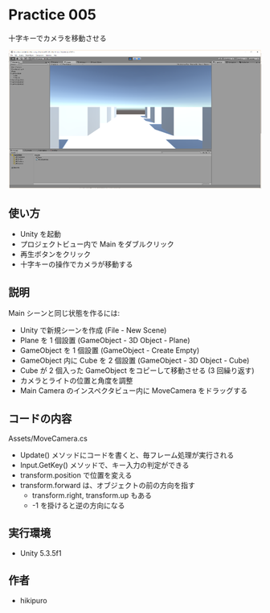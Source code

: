 ﻿# Practice 005

十字キーでカメラを移動させる

![Practice 005](https://raw.githubusercontent.com/hikipuro/UnityPractice/image/image/screenshot/Practice-005.png)

## 使い方

- Unity を起動
- プロジェクトビュー内で Main をダブルクリック
- 再生ボタンをクリック
- 十字キーの操作でカメラが移動する

## 説明

Main シーンと同じ状態を作るには:

- Unity で新規シーンを作成 (File - New Scene)
- Plane を 1 個設置 (GameObject - 3D Object - Plane)
- GameObject を 1 個設置 (GameObject - Create Empty)
- GameObject 内に Cube を 2 個設置 (GameObject - 3D Object - Cube)
- Cube が 2 個入った GameObject をコピーして移動させる (3 回繰り返す)
- カメラとライトの位置と角度を調整
- Main Camera のインスペクタビュー内に MoveCamera をドラッグする

## コードの内容

Assets/MoveCamera.cs

- Update() メソッドにコードを書くと、毎フレーム処理が実行される
- Input.GetKey() メソッドで、キー入力の判定ができる
- transform.position で位置を変える
- transform.forward は、オブジェクトの前の方向を指す
  - transform.right, transform.up もある
  - -1 を掛けると逆の方向になる

## 実行環境

- Unity 5.3.5f1

## 作者

- hikipuro
